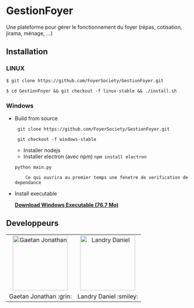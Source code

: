 # GestionFoyer
Une plateforme pour gérer le fonctionnement du foyer (répas, cotisation, jirama,  ménage, ...)


## Installation

### LINUX

`$ git clone https://github.com/FoyerSociety/GestionFoyer.git`

`$ cd GestionFoyer && git checkout -f linux-stable && ./install.sh`


### Windows
- Build from source

  ` git clone https://github.com/FoyerSociety/GestionFoyer.git`

  ` git checkout -f windows-stable`

    * Installer nodejs
    * Installer electron (avec npm) `npm install electron`
    
  `python main.py`

          Ce qui ouvrira au premier temps une fenetre de verification de dependance

 - Install executable

     [**Download Windows Executable (76.7 Mo)**](https://github.com/FoyerSociety/GestionFoyer/releases/download/1.0.0-alpha/foyerApp.exe)




## Developpeurs
<table>
 <tr>
    <td align="center"><a href="gaetan1903.github.com"><img src="https://avatars0.githubusercontent.com/u/43904633?s=460&v=4" width="150px;" height="150px;" alt="Gaetan Jonathan"/> </td>
     <td align="center"><a href="Landris18.github.com"><img src="https://avatars0.githubusercontent.com/u/47665507?s=400&v=4" width="150px;" height="150px;" alt="Landry Daniel"/> </td>
 </tr>
 <tr>
  <td> Gaetan Jonathan :grin: </td>
  <td> Landry Daniel :smiley: </td>
 </tr>
</table>
